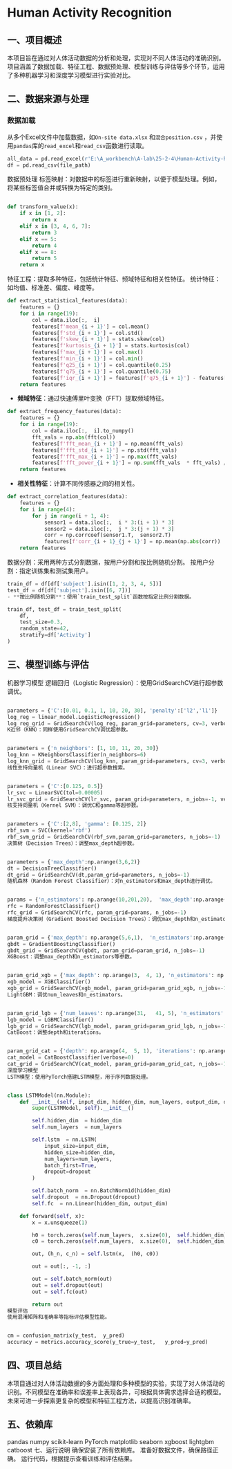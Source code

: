# Human Activity Recognition

## 一、项目概述
本项目旨在通过对人体活动数据的分析和处理，实现对不同人体活动的准确识别。项目涵盖了数据加载、特征工程、数据预处理、模型训练与评估等多个环节，运用了多种机器学习和深度学习模型进行实验对比。

## 二、数据来源与处理
### 数据加载
从多个Excel文件中加载数据，如`On-site data.xlsx` 和`混合position.csv` ，并使用`pandas`库的`read_excel`和`read_csv`函数进行读取。
```python
all_data = pd.read_excel(r'E:\A_workbench\A-lab\25-2-4\Human-Activity-Recognition-master\my_data\On-site  data.xlsx',  sheet_name=None)
df = pd.read_csv(file_path) 
```
数据预处理
标签映射：对数据中的标签进行重新映射，以便于模型处理。例如，将某些标签值合并或转换为特定的类别。
```python

def transform_value(x):
    if x in [1, 2]:
        return x
    elif x in [3, 4, 6, 7]:
        return 3
    elif x == 5:
        return 4
    elif x == 8:
        return 5
    return x
```
特征工程：提取多种特征，包括统计特征、频域特征和相关性特征。
统计特征：如均值、标准差、偏度、峰度等。
```python
def extract_statistical_features(data):
    features = {}
    for i in range(19):
        col = data.iloc[:,  i]
        features[f'mean_{i + 1}'] = col.mean() 
        features[f'std_{i + 1}'] = col.std() 
        features[f'skew_{i + 1}'] = stats.skew(col) 
        features[f'kurtosis_{i + 1}'] = stats.kurtosis(col) 
        features[f'max_{i + 1}'] = col.max() 
        features[f'min_{i + 1}'] = col.min() 
        features[f'q25_{i + 1}'] = col.quantile(0.25) 
        features[f'q75_{i + 1}'] = col.quantile(0.75) 
        features[f'iqr_{i + 1}'] = features[f'q75_{i + 1}'] - features[f'q25_{i + 1}']
    return features
```
- **频域特征**：通过快速傅里叶变换（FFT）提取频域特征。
```python
def extract_frequency_features(data):
    features = {}
    for i in range(19):
        col = data.iloc[:,  i].to_numpy()
        fft_vals = np.abs(fft(col)) 
        features[f'fft_mean_{i + 1}'] = np.mean(fft_vals) 
        features[f'fft_std_{i + 1}'] = np.std(fft_vals) 
        features[f'fft_max_{i + 1}'] = np.max(fft_vals) 
        features[f'fft_power_{i + 1}'] = np.sum(fft_vals  * fft_vals) / len(fft_vals)
    return features
```    
- **相关性特征**：计算不同传感器之间的相关性。
```python
def extract_correlation_features(data):
    features = {}
    for i in range(4):
        for j in range(i + 1, 4):
            sensor1 = data.iloc[:,  i * 3:(i + 1) * 3]
            sensor2 = data.iloc[:,  j * 3:(j + 1) * 3]
            corr = np.corrcoef(sensor1.T,  sensor2.T)
            features[f'corr_{i + 1}_{j + 1}'] = np.mean(np.abs(corr)) 
    return features
```
数据分割：采用两种方式分割数据，按用户分割和按比例随机分割。
按用户分割：指定训练集和测试集用户。
```python
train_df = df[df['subject'].isin([1, 2, 3, 4, 5])]
test_df = df[df['subject'].isin([6, 7])]
- **按比例随机分割**：使用`train_test_split`函数按指定比例分割数据。
```
```python
train_df, test_df = train_test_split(
    df,
    test_size=0.3,
    random_state=42,
    stratify=df['Activity']
)
```
## 三、模型训练与评估
机器学习模型
逻辑回归（Logistic Regression）：使用GridSearchCV进行超参数调优。
```python

parameters = {'C':[0.01, 0.1, 1, 10, 20, 30], 'penalty':['l2','l1']}
log_reg = linear_model.LogisticRegression()
log_reg_grid = GridSearchCV(log_reg, param_grid=parameters, cv=3, verbose=1, n_jobs=-1)
K近邻（KNN）：同样使用GridSearchCV调优超参数。
```

```python

parameters = {'n_neighbors': [1, 10, 11, 20, 30]}
log_knn = KNeighborsClassifier(n_neighbors=6)
log_knn_grid = GridSearchCV(log_knn, param_grid=parameters, cv=3, verbose=1, n_jobs=-1)
线性支持向量机（Linear SVC）：进行超参数搜索。
```

```python

parameters = {'C':[0.125, 0.5]}
lr_svc = LinearSVC(tol=0.00005)
lr_svc_grid = GridSearchCV(lr_svc, param_grid=parameters, n_jobs=-1, verbose=1)
核支持向量机（Kernel SVM）：调优C和gamma等超参数。
```

```python

parameters = {'C':[2,8], 'gamma': [0.125, 2]}
rbf_svm = SVC(kernel='rbf')
rbf_svm_grid = GridSearchCV(rbf_svm,param_grid=parameters, n_jobs=-1)
决策树（Decision Trees）：调整max_depth超参数。
```

```python

parameters = {'max_depth':np.arange(3,6,2)} 
dt = DecisionTreeClassifier()
dt_grid = GridSearchCV(dt,param_grid=parameters, n_jobs=-1)
随机森林（Random Forest Classifier）：对n_estimators和max_depth进行调优。
```

```python

params = {'n_estimators': np.arange(10,201,20),  'max_depth':np.arange(3,15,2)} 
rfc = RandomForestClassifier()
rfc_grid = GridSearchCV(rfc, param_grid=params, n_jobs=-1)
梯度提升决策树（Gradient Boosted Decision Trees）：调优max_depth和n_estimators。
```

```python

param_grid = {'max_depth': np.arange(5,6,1),  'n_estimators':np.arange(130,140,10)} 
gbdt = GradientBoostingClassifier()
gbdt_grid = GridSearchCV(gbdt, param_grid=param_grid, n_jobs=-1)
XGBoost：调整max_depth和n_estimators等参数。
```

```python

param_grid_xgb = {'max_depth': np.arange(3,  4, 1), 'n_estimators': np.arange(100,  121, 20)}
xgb_model = XGBClassifier()
xgb_grid = GridSearchCV(xgb_model, param_grid=param_grid_xgb, n_jobs=-1)
LightGBM：调优num_leaves和n_estimators。
```
```python

param_grid_lgb = {'num_leaves': np.arange(31,   41, 5), 'n_estimators': np.arange(100,   121, 20)}
lgb_model = LGBMClassifier() 
lgb_grid = GridSearchCV(lgb_model, param_grid=param_grid_lgb, n_jobs=-1)
CatBoost：调整depth和iterations。
```
```python

param_grid_cat = {'depth': np.arange(4,  5, 1), 'iterations': np.arange(100,   121, 20)}
cat_model = CatBoostClassifier(verbose=0) 
cat_grid = GridSearchCV(cat_model, param_grid=param_grid_cat, n_jobs=-1) 
深度学习模型
LSTM模型：使用PyTorch搭建LSTM模型，用于序列数据处理。
```
```python

class LSTMModel(nn.Module):
    def __init__(self, input_dim, hidden_dim, num_layers, output_dim, dropout=0.2):
        super(LSTMModel, self).__init__()

        self.hidden_dim  = hidden_dim
        self.num_layers  = num_layers

        self.lstm  = nn.LSTM(
            input_size=input_dim,
            hidden_size=hidden_dim,
            num_layers=num_layers,
            batch_first=True,
            dropout=dropout
        )

        self.batch_norm  = nn.BatchNorm1d(hidden_dim)
        self.dropout  = nn.Dropout(dropout)
        self.fc  = nn.Linear(hidden_dim, output_dim)

    def forward(self, x):
        x = x.unsqueeze(1)  

        h0 = torch.zeros(self.num_layers,  x.size(0),  self.hidden_dim).to(x.device) 
        c0 = torch.zeros(self.num_layers,  x.size(0),  self.hidden_dim).to(x.device) 

        out, (h_n, c_n) = self.lstm(x,  (h0, c0))

        out = out[:, -1, :]

        out = self.batch_norm(out) 
        out = self.dropout(out) 
        out = self.fc(out) 

        return out
模型评估
使用混淆矩阵和准确率等指标评估模型性能。
```
```python

cm = confusion_matrix(y_test,  y_pred)
accuracy = metrics.accuracy_score(y_true=y_test,   y_pred=y_pred)
```
## 四、项目总结
本项目通过对人体活动数据的多方面处理和多种模型的实验，实现了对人体活动的识别。不同模型在准确率和误差率上表现各异，可根据具体需求选择合适的模型。未来可进一步探索更复杂的模型和特征工程方法，以提高识别准确率。

## 五、依赖库
pandas
numpy
scikit-learn
PyTorch
matplotlib
seaborn
xgboost
lightgbm
catboost
七、运行说明
确保安装了所有依赖库。
准备好数据文件，确保路径正确。
运行代码，根据提示查看训练和评估结果。
